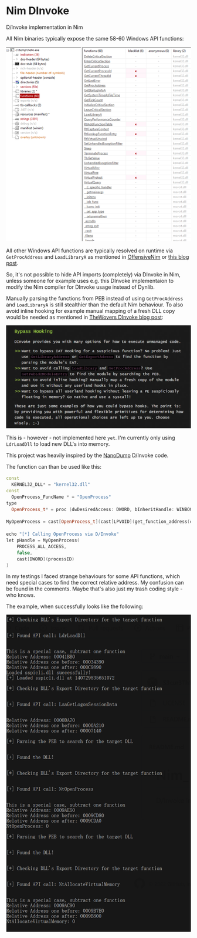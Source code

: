# Nim DInvoke
D/Invoke implementation in Nim

All Nim binaries typically expose the same 58-60 Windows API functions:

![alt text](https://github.com/S3cur3Th1sSh1t/Nim_DInvoke/raw/main/images/ExposedFunctions.PNG)

All other Windows API functions are typically resolved on runtime via `GetProcAddress` and `LoadLibraryA` as mentioned in [OffensiveNim](https://github.com/byt3bl33d3r/OffensiveNim#opsec-considerations) or [this blog post](https://web.archive.org/web/20210117002945/https://secbytes.net/implant-roulette-part-1:-nimplant/).

So, it's not possible to hide API imports (completely) via DInvoke in Nim, unless someone for example uses e.g. this DInvoke implementaion to modify the Nim compiler for DInvoke usage instead of Dynlib.

Manually parsing the functions from PEB instead of using `GetProcAddress` and `LoadLibraryA` is still stealthier than the default Nim behaviour. To also avoid inline hooking for example manual mapping of a fresh DLL copy would be needed as mentioned in [TheWovers DInvoke blog post](https://thewover.github.io/Dynamic-Invoke/):

![alt text](https://github.com/S3cur3Th1sSh1t/Nim_DInvoke/raw/main/images/BypassHooking.PNG)

This is - however - not implemented here `yet`. I'm currently only using `LdrLoadDll` to load new DLL's into memory.

This project was heavily inspired by the [NanoDump](https://github.com/helpsystems/nanodump/blob/main/source/dinvoke.c) D/Invoke code.

The function can than be used like this:

```cpp
const
  KERNEL32_DLL* = "kernel32.dll"
const
  OpenProcess_FuncName * = "OpenProcess"
type
  OpenProcess_t* = proc (dwDesiredAccess: DWORD, bInheritHandle: WINBOOL, dwProcessId: DWORD): HANDLE {.stdcall.}

MyOpenProcess = cast[OpenProcess_t](cast[LPVOID](get_function_address(cast[HMODULE](get_library_address(KERNEL32_DLL, FALSE)), OpenProcess_FuncName, 0)))

echo "[*] Calling OpenProcess via D/Invoke"
let pHandle = MyOpenProcess(
    PROCESS_ALL_ACCESS, 
    false, 
    cast[DWORD](processID)
)
```

In my testings I faced strange behaviours for some API functions, which need special cases to find the correct relative address. My confusion can be found in the comments. Maybe that's also just my trash coding style - who knows.

The example, when successfully looks like the following:

![alt text](https://github.com/S3cur3Th1sSh1t/Nim_DInvoke/raw/main/images/Example.PNG)
